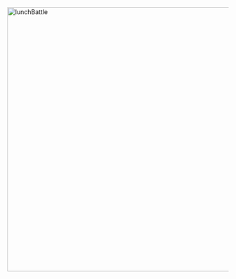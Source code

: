 <img src="https://github.com/user-attachments/assets/e08c58af-7ab1-4164-a711-7a51fdd5947a" alt="lunchBattle" width="600">
